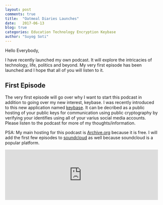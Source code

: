 ```yaml
---
layout: post
comments: true
title:  "Oatmeal Diaries Launches"
date:   2017-06-13
blog: true
categories: Education Technology Encryption Keybase
author: "Suyog Soti"
---
```


Hello Everybody,

I have recently launched my own podcast. It will explore the intricacies of technology, life, politics and beyond. My very first episode has been launched and I hope that all of you will listen to it.

<!--excerpt-->

## First Episode

The very first episode will go over why I want to start this podcast in addition to going over my new interest, keybase. I was recently introduced to this new application named [keybase](https://keybase.io). It can be decribed as a public hosting of your public keys for communication using public cryptography by verifying your identifies using all of your varius social media accounts. Please listen to the podcast for more of my thoughts/information.

PSA: My main hosting for this podcast is [Archive.org](https://archive.org/details/@suyogsoti) because it is free. I will add the first few episodes to [soundcloud](https://soundcloud.com/suyog-soti) as well because soundcloud is a popular platform.

<iframe width="100%" height="166" scrolling="no" frameborder="no" src="https://w.soundcloud.com/player/?url=https%3A//api.soundcloud.com/tracks/328127385&amp;color=ff5500&amp;auto_play=false&amp;hide_related=false&amp;show_comments=true&amp;show_user=true&amp;show_reposts=false"></iframe>

<!--<iframe src="https://archive.org/embed/OatmealDiariesEpisodeOne" width="500" height="140" frameborder="0" webkitallowfullscreen="true" mozallowfullscreen="true" allowfullscreen></iframe>-->